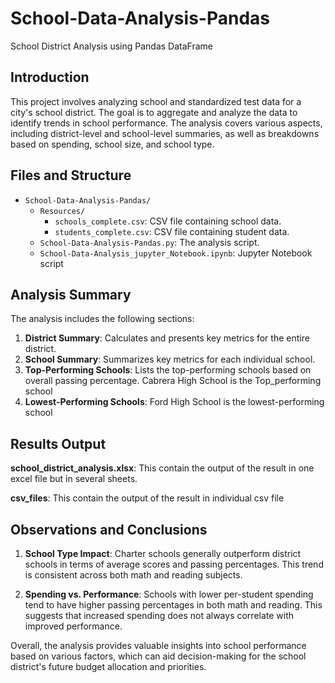 # School-Data-Analysis-Pandas
School District Analysis using Pandas DataFrame


## Introduction
This project involves analyzing school and standardized test data for a city's school district. The goal is to aggregate and analyze the data to identify trends in school performance. The analysis covers various aspects, including district-level and school-level summaries, as well as breakdowns based on spending, school size, and school type.

## Files and Structure
- `School-Data-Analysis-Pandas/`
  - `Resources/`
    - `schools_complete.csv`: CSV file containing school data.
    - `students_complete.csv`: CSV file containing student data.
  - `School-Data-Analysis-Pandas.py`: The analysis script.
  - `School-Data-Analysis_jupyter_Notebook.ipynb`: Jupyter Notebook script


## Analysis Summary
The analysis includes the following sections:

1. **District Summary**: Calculates and presents key metrics for the entire district.
2. **School Summary**: Summarizes key metrics for each individual school.
3. **Top-Performing Schools**: Lists the top-performing schools based on overall passing percentage. Cabrera High School is the Top_performing school 
4. **Lowest-Performing Schools**: Ford High School is the lowest-performing school

## Results Output
**school_district_analysis.xlsx**: This contain the output of the result in one excel file but in several sheets.

**csv_files**: This contain the output of the result in individual csv file

## Observations and Conclusions
1. **School Type Impact**: Charter schools generally outperform district schools in terms of average scores and passing percentages. This trend is consistent across both math and reading subjects.

2. **Spending vs. Performance**: Schools with lower per-student spending tend to have higher passing percentages in both math and reading. This suggests that increased spending does not always correlate with improved performance.

Overall, the analysis provides valuable insights into school performance based on various factors, which can aid decision-making for the school district's future budget allocation and priorities.
